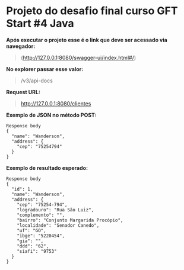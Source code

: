 # Projeto do desafio final curso GFT Start #4 Java


**Após executar o projeto esse é o link que deve ser acessado via navegador:**
> (http://127.0.0.1:8080/swagger-ui/index.html#/)

**No explorer passar esse valor:** 
> /v3/api-docs

**Request URL:**
> http://127.0.0.1:8080/clientes

**Exemplo de JSON no método POST:**

```
Response body
{
  "name": "Wanderson",
  "address": {
    "cep": "75254794"
  }
}
```

**Exemplo de resultado esperado:**

```
Response body
{
  "id": 1,
  "name": "Wanderson",
  "address": {
    "cep": "75254-794",
    "logradouro": "Rua São Luiz",
    "complemento": "",
    "bairro": "Conjunto Margarida Procópio",
    "localidade": "Senador Canedo",
    "uf": "GO",
    "ibge": "5220454",
    "gia": "",
    "ddd": "62",
    "siafi": "9753"
  }
}
```